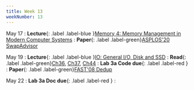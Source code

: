 ```yaml
---
title: Week 13
weekNumber: 13
---
```


May 17
: **Lecture**{: .label .label-blue }[Memory 4: Memory Management in Modern Computer Systems](/sp22/assets/slides/lec17_memory4.pdf)
    : **Paper**{: .label .label-green}[ASPLOS'20 SwapAdvisor](https://dl.acm.org/doi/10.1145/3373376.3378530)

May 19
: **Lecture**{: .label .label-blue }[IO: General I/O, Disk and SSD](/sp22/assets/slides/lec18_IO.pdf)
    : **Read**{: .label .label-green}[Ch36](https://pages.cs.wisc.edu/~remzi/OSTEP/file-devices.pdf), [Ch37](https://pages.cs.wisc.edu/~remzi/OSTEP/file-disks.pdf), [Ch44](https://pages.cs.wisc.edu/~remzi/OSTEP/file-ssd.pdf)
: **Lab 3a Code due**{: .label .label-red }
    : **Paper**{: .label .label-green}[FAST'08 Dedup](https://www.usenix.org/legacy/events/fast08/tech/zhu.html)

May 22
: **Lab 3a Doc due**{: .label .label-red }
    : &emsp;
